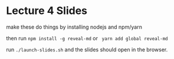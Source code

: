 # Lecture 4 Slides

make these do things by installing nodejs and npm/yarn

then run ```npm install -g reveal-md```
or ``` yarn add global reveal-md```

run ``` ./launch-slides.sh ``` and the slides should open in the browser.